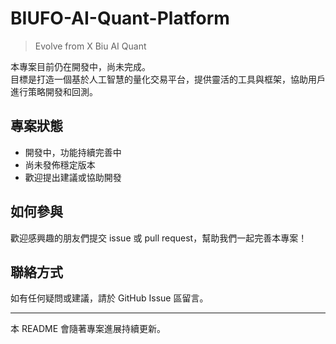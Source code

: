 # BIUFO-AI-Quant-Platform

> Evolve from X Biu AI Quant

本專案目前仍在開發中，尚未完成。  
目標是打造一個基於人工智慧的量化交易平台，提供靈活的工具與框架，協助用戶進行策略開發和回測。

## 專案狀態

- 開發中，功能持續完善中
- 尚未發佈穩定版本
- 歡迎提出建議或協助開發

## 如何參與

歡迎感興趣的朋友們提交 issue 或 pull request，幫助我們一起完善本專案！

## 聯絡方式

如有任何疑問或建議，請於 GitHub Issue 區留言。

---

本 README 會隨著專案進展持續更新。
